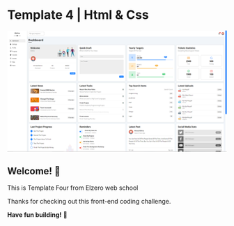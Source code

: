 # Template 4 | Html & Css
![Design preview](./imgs/Capture.PNG)

## Welcome! 👋

This is Template Four from Elzero web school 

Thanks for checking out this front-end coding challenge.


**Have fun building!** 🚀

